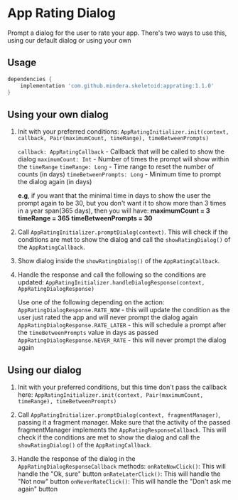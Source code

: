 # App Rating Dialog

Prompt a dialog for the user to rate your app. There's two ways to use this, using our default dialog or using your own

## Usage

```groovy
dependencies {
    implementation 'com.github.mindera.skeletoid:apprating:1.1.0'
}
```

## Using your own dialog

1. Init with your preferred conditions:
	`AppRatingInitializer.init(context, callback, Pair(maximumCount, timeRange), timeBetweenPrompts)`

	`callback: AppRatingCallback` - Callback that will be called to show the dialog
	`maximumCount: Int` - Number of times the prompt will show within the `timeRange`
	`timeRange: Long` - Time range to reset the number of counts (in days)
	`timeBetweenPrompts: Long` - Minimum time to prompt the dialog again (in days)

	**e.g**, if you want that the minimal time in days to show the user the prompt again to be 30, but you don't want it to show more than 3 times in a year span(365 days), then you will have:
		**maximumCount = 3**
		**timeRange = 365**
		**timeBetweenPrompts = 30**

2. Call `AppRatingInitializer.promptDialog(context)`. This will check if the conditions are met to show the dialog and call the `showRatingDialog()` of the `AppRatingCallback`.
3. Show dialog inside the `showRatingDialog()` of the `AppRatingCallback`.
4. Handle the response and call the following so the conditions are updated:
`AppRatingInitializer.handleDialogResponse(context, AppRatingDialogResponse)`

	Use one of the following depending on the action:
	`AppRatingDialogResponse.RATE_NOW` - this will update the condition as the user just rated the app and will never prompt the dialog again
	`AppRatingDialogResponse.RATE_LATER` - this will schedule a prompt after the `timeBetweenPrompts` value in days as passed
	`AppRatingDialogResponse.NEVER_RATE` - this will never prompt the dialog again

## Using our dialog

1. Init with your preferred conditions, but this time don't pass the callback here:
	`AppRatingInitializer.init(context, Pair(maximumCount, timeRange), timeBetweenPrompts)`

2. Call `AppRatingInitializer.promptDialog(context, fragmentManager)`, passing it a fragment manager. Make sure that the activity of the passed fragmentManager implements the `AppRatingResponseCallback`. This will check if the conditions are met to show the dialog and call the `showRatingDialog()` of the `AppRatingCallback`.

3. Handle the response of the dialog in the `AppRatingDialogResponseCallback` methods:
	`onRateNowClick()`: This will handle the "Ok, sure" button
	`onRateLaterClick()`: This will handle the "Not now" button
	`onNeverRateClick()`: This will handle the "Don't ask me again" button